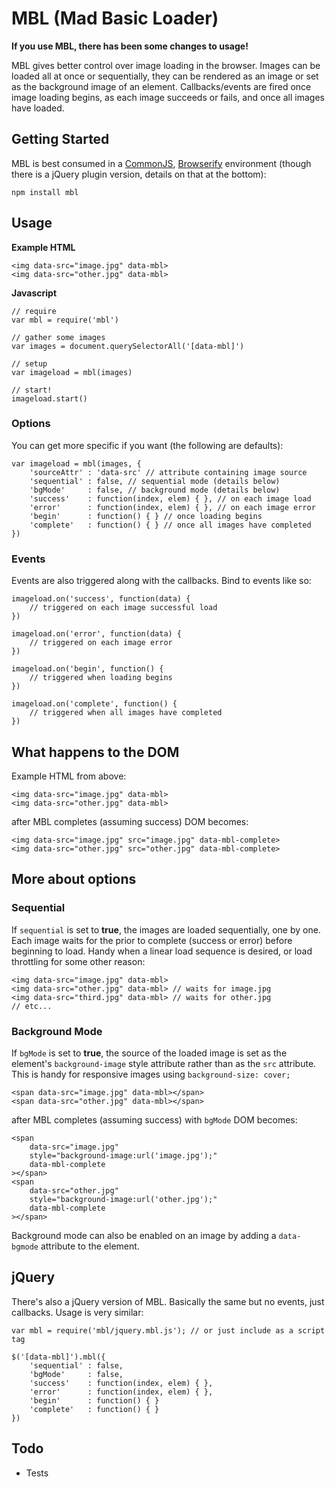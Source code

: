 # MBL (Mad Basic Loader)

**If you use MBL, there has been some changes to usage!**

MBL gives better control over image loading in the browser. Images can be loaded all at once or sequentially, they can be rendered as an image or set as the background image of an element. Callbacks/events are fired once image loading begins, as each image succeeds or fails, and once all images have loaded.

## Getting Started

MBL is best consumed in a [CommonJS](http://www.commonjs.org/), [Browserify](http://browserify.org/) environment (though there is a jQuery plugin version, details on that at the bottom):

	npm install mbl

## Usage

**Example HTML**

	<img data-src="image.jpg" data-mbl>
	<img data-src="other.jpg" data-mbl>

**Javascript**

	// require
	var mbl = require('mbl')

	// gather some images
	var images = document.querySelectorAll('[data-mbl]')
	
	// setup
	var imageload = mbl(images)
	
	// start!
	imageload.start()

### Options

You can get more specific if you want (the following are defaults):

	var imageload = mbl(images, {
		'sourceAttr' : 'data-src' // attribute containing image source
		'sequential' : false, // sequential mode (details below)
		'bgMode'     : false, // background mode (details below)
		'success'    : function(index, elem) { }, // on each image load
		'error'      : function(index, elem) { }, // on each image error
		'begin'      : function() { } // once loading begins
		'complete'   : function() { } // once all images have completed
	})

### Events

Events are also triggered along with the callbacks. Bind to events like so:

	imageload.on('success', function(data) {
		// triggered on each image successful load
	})

	imageload.on('error', function(data) {
		// triggered on each image error
	})

	imageload.on('begin', function() {
		// triggered when loading begins
	})

	imageload.on('complete', function() {
		// triggered when all images have completed
	})

## What happens to the DOM

Example HTML from above:

	<img data-src="image.jpg" data-mbl>
	<img data-src="other.jpg" data-mbl>
	
after MBL completes (assuming success) DOM becomes:

	<img data-src="image.jpg" src="image.jpg" data-mbl-complete>
	<img data-src="other.jpg" src="other.jpg" data-mbl-complete>

## More about options

### Sequential

If `sequential` is set to **true**, the images are loaded sequentially, one by one. Each image waits for the prior to complete (success or error) before beginning to load. Handy when a linear load sequence is desired, or load throttling for some other reason:

	<img data-src="image.jpg" data-mbl>
	<img data-src="other.jpg" data-mbl> // waits for image.jpg
	<img data-src="third.jpg" data-mbl> // waits for other.jpg
	// etc...	
	
### Background Mode

If `bgMode` is set to **true**, the source of the loaded image is set as the element's `background-image` style attribute rather than as the `src` attribute. This is handy for responsive images using `background-size: cover;`

	<span data-src="image.jpg" data-mbl></span>
	<span data-src="other.jpg" data-mbl></span>

after MBL completes (assuming success) with `bgMode` DOM becomes:

	<span 
		data-src="image.jpg" 
		style="background-image:url('image.jpg');" 
		data-mbl-complete
	></span>
	<span 
		data-src="other.jpg" 
		style="background-image:url('other.jpg');" 
		data-mbl-complete
	></span>

Background mode can also be enabled on an image by adding a `data-bgmode` attribute to the element.

## jQuery	

There's also a jQuery version of MBL. Basically the same but no events, just callbacks. Usage is very similar:

	var mbl = require('mbl/jquery.mbl.js'); // or just include as a script tag
	
	$('[data-mbl]').mbl({
		'sequential' : false,
		'bgMode'     : false,
		'success'    : function(index, elem) { },
		'error'      : function(index, elem) { },
		'begin'      : function() { }
		'complete'   : function() { }
	})

## Todo

- Tests